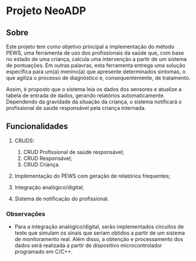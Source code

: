 # Projeto NeoADP

## Sobre

Este projeto tem como objetivo principal a implementação do método PEWS, uma ferramenta de uso dos profissionais da saúde que, com base no estado de uma criança, calcula uma intervenção a partir de um sistema de pontuações. Em outras palavras, esta ferramenta entrega uma solução específica para um(a) menino(a) que apresente determinados sintomas, o que agiliza o processo de diagnóstico e, consequentemente, de tratamento.

Assim, é proposto que o sistema leia os dados dos sensores e atualize a tabela de entrada de dados, gerando relatórios automaticamente. Dependendo da gravidade da situação da criança, o sistema notificará o profissional de saúde responsável pela criança internada.

## Funcionalidades

1) CRUDS:
	1) CRUD Profissional de saúde responsável;
	2) CRUD Responsável;
	3) CRUD Criança.
	
2) Implementação do PEWS com geração de relatórios frequentes;
2) Integração analógico/digital;
3) Sistema de notificação do profissional.

### Observações

* Para a integração analógico/digital, serão implementados circuitos de teste que simulam os sinais que seriam obtidos a partir de um sistema de monitoramento real. Além disso, a obtenção e processamento dos dados será realizada a partir de dispositivo microcontrolador programado em C/C++.